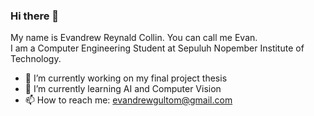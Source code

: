 ### Hi there 👋 
My name is Evandrew Reynald Collin. You can call me Evan. \
I am a Computer Engineering Student at Sepuluh Nopember Institute of Technology.
- 🔭 I’m currently working on my final project thesis
- 🌱 I’m currently learning AI and Computer Vision
- 📫 How to reach me:
  evandrewgultom@gmail.com
<!--
**evanreynald/evanreynald** is a ✨ _special_ ✨ repository because its `README.md` (this file) appears on your GitHub profile.

Here are some ideas to get you started:

- 🔭 I’m currently working on ...
- 🌱 I’m currently learning ...
- 👯 I’m looking to collaborate on ...
- 🤔 I’m looking for help with ...
- 💬 Ask me about ...
- 📫 How to reach me: ...
- 😄 Pronouns: ...
- ⚡ Fun fact: ...
-->
